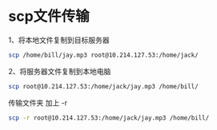 

# scp文件传输

1、将本地文件复制到目标服务器

```bash
scp /home/bill/jay.mp3 root@10.214.127.53:/home/jack/
```

2、将服务器文件复制到本地电脑

```bash
scp root@10.214.127.53:/home/jack/jay.mp3 /home/bill/
```



传输文件夹 加上 -r



```bash
scp -r root@10.214.127.53:/home/jack/jay.mp3 /home/bill/
```

